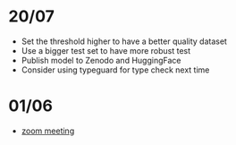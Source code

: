 # 20/07

- Set the threshold higher to have a better quality dataset
- Use a bigger test set to have more robust test
- Publish model to Zenodo and HuggingFace
- Consider using typeguard for type check next time

# 01/06

- [zoom meeting](https://cnrs.zoom.us/j/94569285893?pwd=OG83YVFzL1FRUVhTOURsdTg4NC9Ddz09)
